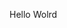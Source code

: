 Hello Wolrd





































































































































































































































































































































































































































































































































































































































































































































































































































































































































































































































































































































































































































































































































































































































































































































































































































































































































































































































































































































































































































































































































































































































































































































































































































































































































































































































































































































































































































































































































































































































































































































































































































































































































































































































































































































































































































































































































































































































































































































































































































































































































































































































































































































































































































































































































































































































